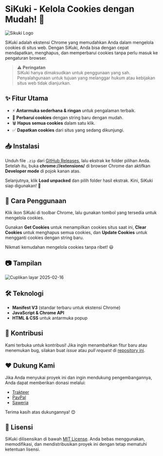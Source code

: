# SiKuki - Kelola Cookies dengan Mudah! 🍪
![Sikuki Logo](https://github.com/user-attachments/assets/b6f7907c-1723-442b-9178-318348fb9275)

SiKuki adalah ekstensi Chrome yang memudahkan Anda dalam mengelola cookies di situs web. Dengan SiKuki, Anda bisa dengan cepat mendapatkan, menghapus, dan memperbarui cookies tanpa perlu masuk ke pengaturan browser.

> ⚠️ **Peringatan**  
SiKuki hanya dimaksudkan untuk penggunaan yang sah. Penyalahgunaan untuk tujuan yang melanggar hukum atau kebijakan situs web tidak dianjurkan.

## ✨ Fitur Utama
- ⚡ **Antarmuka sederhana & ringan** untuk pengalaman terbaik.
- 🔄 **Perbarui cookies** dengan string baru dengan mudah.
- 🗑️ **Hapus semua cookies** dalam satu klik.
- ✅ **Dapatkan cookies** dari situs yang sedang dikunjungi.

## 📥 Instalasi
Unduh file `.zip` dari [GitHub Releases](https://github.com/RozhakXD/Sikuki/releases), lalu ekstrak ke folder pilihan Anda. Setelah itu, buka **chrome://extensions/** di browser Chrome dan aktifkan **Developer mode** di pojok kanan atas.  

Selanjutnya, klik **Load unpacked** dan pilih folder hasil ekstrak. Kini, SiKuki siap digunakan! 🎉

## 🚀 Cara Penggunaan
Klik ikon SiKuki di toolbar Chrome, lalu gunakan tombol yang tersedia untuk mengelola cookies.  

Gunakan **Get Cookies** untuk menampilkan cookies situs saat ini, **Clear Cookies** untuk menghapus semua cookies, dan **Update Cookies** untuk mengganti cookies dengan string baru.  

Nikmati kemudahan mengelola cookies tanpa ribet! 😃

## 📷 Tampilan
![Cuplikan layar 2025-02-16](https://github.com/user-attachments/assets/f9e8255e-bfc3-4f8b-b0cc-ded382fa76fb)

## 🛠 Teknologi
- **Manifest V3** (standar terbaru untuk ekstensi Chrome)
- **JavaScript & Chrome API**
- **HTML & CSS** untuk antarmuka popup

## 🤝 Kontribusi
Kami terbuka untuk kontribusi! Jika ingin menambahkan fitur baru atau menemukan bug, silakan buat *issue* atau *pull request* di [repository ini](https://github.com/RozhakXD/Sikuki).

## ❤️ Dukung Kami
Jika Anda menyukai proyek ini dan ingin mendukung pengembangannya, Anda dapat memberikan donasi melalui:  

- [Trakteer](https://trakteer.id/rozhak_official/tip)  
- [PayPal](https://paypal.me/rozhak9)  
- [Saweria](https://saweria.co/rozhak09)  

Terima kasih atas dukungannya! 😊

## 📜 Lisensi
SiKuki dilisensikan di bawah [MIT License](LICENSE). Anda bebas menggunakan, memodifikasi, dan mendistribusikan proyek ini dengan tetap mematuhi ketentuan lisensi.
